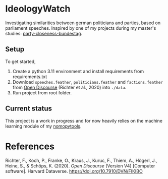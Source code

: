 # IdeologyWatch
Investigating similarities between german politicians and parties, based on parliament speeches. Inspired by one of my projects during my master's studies: [party-closeness-bundestag](https://github.com/t1h0/party-closeness-bundestag).

## Setup

To get started,

1. Create a python 3.11 environment and install requirements from requirements.txt
2. Download `speeches.feather`, `politicians.feather` and `factions.feather` from [Open Discourse](https://doi.org/10.7910/DVN/FIKIBO) (Richter et al., 2020) into `./data`.
3. Run project from root folder.

## Current status

This project is a work in progress and for now heavily relies on the machine learning module of my [nomopytools](https://github.com/t1h0/nomopytools).

# References

Richter, F., Koch, P., Franke, O., Kraus, J., Kuruc, F., Thiem, A., Högerl, J., Heine, S., & Schöps, K. (2020). *Open Discourse* (Version V4) [Computer software]. Harvard Dataverse. https://doi.org/10.7910/DVN/FIKIBO